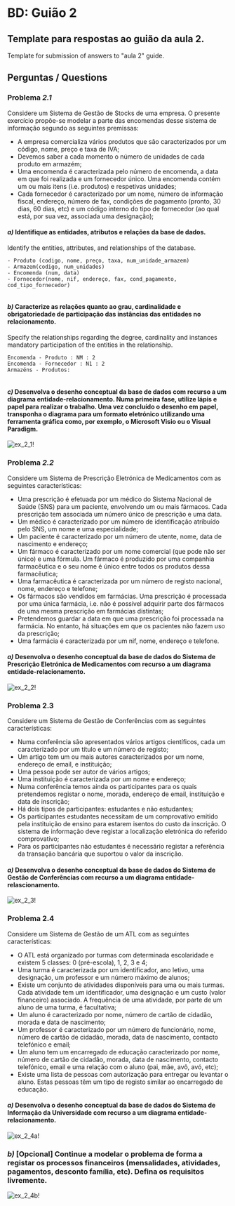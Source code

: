 # BD: Guião 2

## Template para respostas ao guião da aula 2.

Template for submission of answers to "aula 2" guide.

## Perguntas / Questions

### Problema _2.1_

Considere um Sistema de Gestão de Stocks de uma empresa. O presente exercício propõe-se modelar a parte das encomendas desse sistema de informação segundo as seguintes premissas:

- A empresa comercializa vários produtos que são caracterizados por um código, nome, preço e taxa de IVA;
- Devemos saber a cada momento o número de unidades de cada produto em armazém;
- Uma encomenda é caracterizada pelo número de encomenda, a data em que foi realizada e um fornecedor único. Uma encomenda contém um ou mais itens (i.e. produtos) e respetivas unidades;
- Cada fornecedor é caracterizado por um nome, número de informação fiscal, endereço, número de fax, condições de pagamento (pronto, 30 dias, 60 dias, etc) e um código interno do tipo de fornecedor (ao qual está, por sua vez, associada uma designação);

#### _a)_ Identifique as entidades, atributos e relações da base de dados.

Identify the entities, attributes, and relationships of the database.

```
- Produto (codigo, nome, preço, taxa, num_unidade_armazem)
- Armazem(codigo, num_unidades)
- Encomenda (num, data)
- Fornecedor(nome, nif, endereço, fax, cond_pagamento, cod_tipo_fornecedor)


```

#### _b)_ Caracterize as relações quanto ao grau, cardinalidade e obrigatoriedade de participação das instâncias das entidades no relacionamento.

Specify the relationships regarding the degree, cardinality and instances mandatory participation of the entities in the relationship.

```
Encomenda - Produto : NM : 2 
Encomenda - Fornecedor : N1 : 2
Armazéns - Produtos: 


```

#### _c)_ Desenvolva o desenho conceptual da base de dados com recurso a um diagrama entidade-relacionamento. Numa primeira fase, utilize lápis e papel para realizar o trabalho. Uma vez concluído o desenho em papel, transponha o diagrama para um formato eletrónico utilizando uma ferramenta gráfica como, por exemplo, o Microsoft Visio ou o Visual Paradigm.

![ex_2_1!](ex_2_1.png "AnImage or PDF file")

### Problema _2.2_

Considere um Sistema de Prescrição Eletrónica de Medicamentos com as seguintes características:

- Uma prescrição é efetuada por um médico do Sistema Nacional de Saúde (SNS) para um paciente, envolvendo um ou mais fármacos. Cada prescrição tem associada um número único de prescrição e uma data.
- Um médico é caracterizado por um número de identificação atribuído pelo SNS, um nome e uma especialidade;
- Um paciente é caracterizado por um número de utente, nome, data de nascimento e endereço;
- Um fármaco é caracterizado por um nome comercial (que pode não ser único) e uma fórmula. Um fármaco é produzido por uma companhia farmacêutica e o seu nome é único entre todos os produtos dessa farmacêutica;
- Uma farmacêutica é caracterizada por um número de registo nacional, nome, endereço e telefone;
- Os fármacos são vendidos em farmácias. Uma prescrição é processada por uma única farmácia, i.e. não é possível adquirir parte dos fármacos de uma mesma prescrição em farmácias distintas;
- Pretendemos guardar a data em que uma prescrição foi processada na farmácia. No entanto, há situações em que os pacientes não fazem uso da prescrição;
- Uma farmácia é caracterizada por um nif, nome, endereço e telefone.

#### _a)_ Desenvolva o desenho conceptual da base de dados do Sistema de Prescrição Eletrónica de Medicamentos com recurso a um diagrama entidade-relacionamento.

![ex_2_2!](ex_2_2.png "AnImage or PDF file")

### Problema 2.3

Considere um Sistema de Gestão de Conferências com as seguintes características:

- Numa conferência são apresentados vários artigos científicos, cada um caracterizado por um título e um número de registo;
- Um artigo tem um ou mais autores caracterizados por um nome, endereço de email, e instituição;
- Uma pessoa pode ser autor de vários artigos;
- Uma instituição é caracterizada por um nome e endereço;
- Numa conferência temos ainda os participantes para os quais pretendemos registar o nome, morada, endereço de email, instituição e data de inscrição;
- Há dois tipos de participantes: estudantes e não estudantes;
- Os participantes estudantes necessitam de um comprovativo emitido pela instituição de ensino para estarem isentos do custo da inscrição. O sistema de informação deve registar a localização eletrónica do referido comprovativo;
- Para os participantes não estudantes é necessário registar a referência da transação bancária que suportou o valor da inscrição.

#### _a)_ Desenvolva o desenho conceptual da base de dados do Sistema de Gestão de Conferências com recurso a um diagrama entidade-relascionamento.

![ex_2_3!](ex_2_3.png "AnImage or PDF file")

### Problema 2.4

Considere um Sistema de Gestão de um ATL com as seguintes características:

- O ATL está organizado por turmas com determinada escolaridade e existem 5 classes: 0 (pré-escola), 1, 2, 3 e 4;
- Uma turma é caracterizada por um identificador, ano letivo, uma designação, um professor e um número máximo de alunos;
- Existe um conjunto de atividades disponíveis para uma ou mais turmas. Cada atividade tem um identificador, uma designação e um custo (valor financeiro) associado. A frequência de uma atividade, por parte de um aluno de uma turma, é facultativa;
- Um aluno é caracterizado por nome, número de cartão de cidadão, morada e data de nascimento;
- Um professor é caracterizado por um número de funcionário, nome, número de cartão de cidadão, morada, data de nascimento, contacto telefónico e email;
- Um aluno tem um encarregado de educação caracterizado por nome, número de cartão de cidadão, morada, data de nascimento, contacto telefónico, email e uma relação com o aluno (pai, mãe, avô, avó, etc);
- Existe uma lista de pessoas com autorização para entregar ou levantar o aluno. Estas pessoas têm um tipo de registo similar ao encarregado de educação.

#### _a)_ Desenvolva o desenho conceptual da base de dados do Sistema de Informação da Universidade com recurso a um diagrama entidade-relacionamento.

![ex_2_4a!](ex_2_4a.png "AnImage or PDF file")

### _b)_ [Opcional] Continue a modelar o problema de forma a registar os processos financeiros (mensalidades, atividades, pagamentos, desconto família, etc). Defina os requisitos livremente.

![ex_2_4b!](ex_2_4b.png "AnImage or PDF file")
